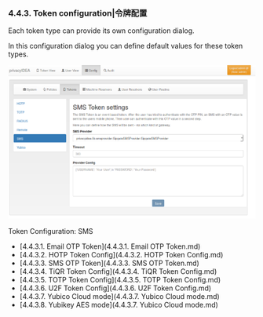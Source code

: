 ### 4.4.3. Token configuration|令牌配置

Each token type can provide its own configuration dialog.

In this configuration dialog you can define default values for these token types.

![token-config](../Contents/token-config.png)

Token Configuration: SMS

* [4.4.3.1. Email OTP Token](4.4.3.1. Email OTP Token.md)
* [4.4.3.2. HOTP Token Config](4.4.3.2. HOTP Token Config.md)
* [4.4.3.3. SMS OTP Token](4.4.3.3. SMS OTP Token.md)
* [4.4.3.4. TiQR Token Config](4.4.3.4. TiQR Token Config.md)
* [4.4.3.5. TOTP Token Config](4.4.3.5. TOTP Token Config.md)
* [4.4.3.6. U2F Token Config](4.4.3.6. U2F Token Config.md)
* [4.4.3.7. Yubico Cloud mode](4.4.3.7. Yubico Cloud mode.md)
* [4.4.3.8. Yubikey AES mode](4.4.3.7. Yubico Cloud mode.md)